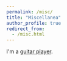 ```yaml
---
permalink: /misc/
title: "Miscellanea"
author_profile: true
redirect_from:
  - /misc.html
---
```


I'm a [guitar player](https://space.bilibili.com/88753928/video).
<!-- - [Guitar player](https://space.bilibili.com/88753928/video) -->
  <!-- <iframe
    width="560"
    height="315"
    src="https://www.youtube-nocookie.com/embed/qubvvvURvKQ?si=OgLqfquPiOFXFVoe"
    title="YouTube video player"
    frameborder="0"
    allow="accelerometer; autoplay; clipboard-write; encrypted-media; gyroscope; picture-in-picture; web-share"
    allowfullscreen></iframe> -->
<!-- - [Watching films and TV series](https://imdb.com/user/ur152021852/ratings). -->
